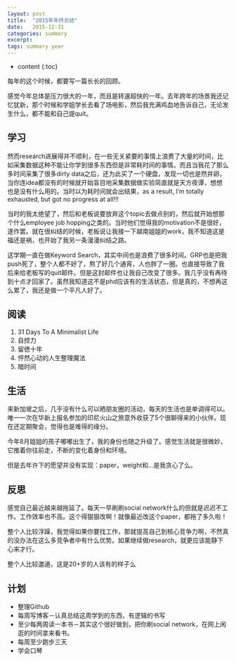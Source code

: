 ```yaml
---
layout: post
title:  "2015年年终总结"
date:   2015-12-31
categories: summary
excerpt: 
tags: summary year
---
```


* content
{:toc}

每年的这个时候，都要写一篇长长的回顾。

感觉今年总体是压力很大的一年，而且是转速超快的一年。去年跨年的场景我还记忆犹新，那个时候和学姐学长去看了场电影，然后我充满鸡血地告诉自己，无论发生什么，都不能和自己提quit。

## 学习

然而research进展得并不顺利，在一些无关紧要的事情上浪费了大量的时间，比如采集数据这种不能让你学到很多东西但是非常耗时间的事情。而且当我花了那么多时间采集了很多dirty data之后，还为此买了一个硬盘，发现一切也是然并卵，当你连idea都没有的时候就开始盲目地采集数据做实验简直就是天方夜谭，想想也是没有什么用的。当时以为耗时间就会出结果，as a result, I’m totally exhausted, but got no progress at all!!!

当时的我太绝望了，然后和老板说要放弃这个topic去做点别的，然后就开始想那个什么employee job hopping之类的。当时他们觉得我的motivation不是很好，遂作罢。就在很纠结的时候，老板说让我接一下越南姐姐的work，我不知道这是福还是祸，也开始了我另一条漫漫纠结之路。

这学期一直在做Keyword Search，其实中间也是浪费了很多时间。GRP也是把我push死了，整个人都不好了，熬了好几个通宵，人也胖了一圈。也直接导致了我后来给老板写的quit邮件。但是这封邮件也让我自己改变了很多。我几乎没有再待到十点才回家了。虽然我知道这不是phd应该有的生活状态，但是真的，不想再这么累了，我还是做一个平凡人好了。

## 阅读
1. 31 Days To A Minimalist Life
2. 自控力
3. 留徳十年
4. 怦然心动的人生整理魔法
5. 暗时间



## 生活

来新加坡之后，几乎没有什么可以晒朋友圈的活动，每天的生活也是单调得可以。唯一一次在华新上报名参加的印尼火山之旅意外收获了5个很聊得来的小伙伴。现在还定期聚会，觉得也是难得的缘分。

今年8月姐姐的孩子嘟嘟出生了，我的身份也随之升级了。感觉生活就是很微妙，它推着你往前走，不断的变化着身份和环境。

但是去年许下的愿望并没有实现：paper，weight和…是我贪心了么。

## 反思

感觉自己最近越来越拖延了。每天一早刷刷social network什么的但就是迟迟不工作。工作效率也不高。这个得狠狠改啊！就像最近改这个paper，都拖了多久啦！

整个人比较浮躁，我觉得如果你要找工作，那就提高自己到核心竞争力啊，不然真的没办法在这么多竞争者中有什么优势。如果继续做research，就更应该能静下心来才行。

整个人比较邋遢，这是20+岁的人该有的样子么

## 计划
- 整理Github
- 每周写博客－认真总结这周学到的东西，有逻辑的书写
- 至少每两周读一本书－其实这个很好做到，把你刷social network，在网上闲逛的时间拿来看书。
- 每周至少跑步三天
- 学会口琴